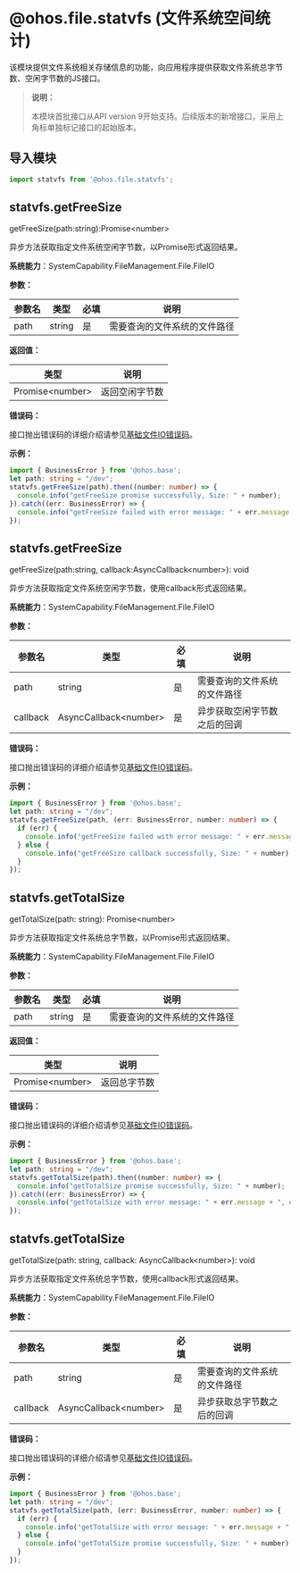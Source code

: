 # @ohos.file.statvfs (文件系统空间统计)

该模块提供文件系统相关存储信息的功能，向应用程序提供获取文件系统总字节数、空闲字节数的JS接口。

> **说明：**
>
> 本模块首批接口从API version 9开始支持。后续版本的新增接口，采用上角标单独标记接口的起始版本。

## 导入模块

```ts
import statvfs from '@ohos.file.statvfs';
```

## statvfs.getFreeSize

getFreeSize(path:string):Promise&lt;number&gt;

异步方法获取指定文件系统空闲字节数，以Promise形式返回结果。

**系统能力**：SystemCapability.FileManagement.File.FileIO

**参数：**

  | 参数名 | 类型   | 必填 | 说明                         |
  | ------ | ------ | ---- | ---------------------------- |
  | path   | string | 是   | 需要查询的文件系统的文件路径 |

**返回值：**

  | 类型                  | 说明           |
  | --------------------- | -------------- |
  | Promise&lt;number&gt; | 返回空闲字节数 |

**错误码：**

接口抛出错误码的详细介绍请参见[基础文件IO错误码](../errorcodes/errorcode-filemanagement.md#基础文件io错误码)。

**示例：**

  ```ts
  import { BusinessError } from '@ohos.base';
  let path: string = "/dev";
  statvfs.getFreeSize(path).then((number: number) => {
    console.info("getFreeSize promise successfully, Size: " + number);
  }).catch((err: BusinessError) => {
    console.info("getFreeSize failed with error message: " + err.message + ", error code: " + err.code);
  });
  ```

## statvfs.getFreeSize

getFreeSize(path:string, callback:AsyncCallback&lt;number&gt;): void

异步方法获取指定文件系统空闲字节数，使用callback形式返回结果。

**系统能力**：SystemCapability.FileManagement.File.FileIO

**参数：**

  | 参数名   | 类型                        | 必填 | 说明                         |
  | -------- | --------------------------- | ---- | ---------------------------- |
  | path     | string                      | 是   | 需要查询的文件系统的文件路径 |
  | callback | AsyncCallback&lt;number&gt; | 是   | 异步获取空闲字节数之后的回调 |

**错误码：**

接口抛出错误码的详细介绍请参见[基础文件IO错误码](../errorcodes/errorcode-filemanagement.md#基础文件io错误码)。

**示例：**

  ```ts
  import { BusinessError } from '@ohos.base';
  let path: string = "/dev";
  statvfs.getFreeSize(path, (err: BusinessError, number: number) => {
    if (err) {
      console.info("getFreeSize failed with error message: " + err.message + ", error code: " + err.code);
    } else {
      console.info("getFreeSize callback successfully, Size: " + number);
    }
  });
  ```

## statvfs.getTotalSize

getTotalSize(path: string): Promise&lt;number&gt;

异步方法获取指定文件系统总字节数，以Promise形式返回结果。

**系统能力**：SystemCapability.FileManagement.File.FileIO

**参数：**

  | 参数名 | 类型   | 必填 | 说明                         |
  | ---- | ------ | ---- | ---------------------------- |
  | path | string | 是   | 需要查询的文件系统的文件路径 |

**返回值：**

  | 类型                  | 说明         |
  | --------------------- | ------------ |
  | Promise&lt;number&gt; | 返回总字节数 |

**错误码：**

接口抛出错误码的详细介绍请参见[基础文件IO错误码](../errorcodes/errorcode-filemanagement.md#基础文件io错误码)。

**示例：**

  ```ts
  import { BusinessError } from '@ohos.base';
  let path: string = "/dev";
  statvfs.getTotalSize(path).then((number: number) => {
    console.info("getTotalSize promise successfully, Size: " + number);
  }).catch((err: BusinessError) => {
    console.info("getTotalSize with error message: " + err.message + ", error code: " + err.code);
  });
  ```

## statvfs.getTotalSize

getTotalSize(path: string, callback: AsyncCallback&lt;number&gt;): void

异步方法获取指定文件系统总字节数，使用callback形式返回结果。

**系统能力**：SystemCapability.FileManagement.File.FileIO

**参数：**

  | 参数名   | 类型                        | 必填 | 说明                         |
  | -------- | --------------------------- | ---- | ---------------------------- |
  | path     | string                      | 是   | 需要查询的文件系统的文件路径 |
  | callback | AsyncCallback&lt;number&gt; | 是   | 异步获取总字节数之后的回调   |

**错误码：**

接口抛出错误码的详细介绍请参见[基础文件IO错误码](../errorcodes/errorcode-filemanagement.md#基础文件io错误码)。

**示例：**

  ```ts
  import { BusinessError } from '@ohos.base';
  let path: string = "/dev";
  statvfs.getTotalSize(path, (err: BusinessError, number: number) => {
    if (err) {
      console.info("getTotalSize with error message: " + err.message + ", error code: " + err.code);
    } else {
      console.info("getTotalSize promise successfully, Size: " + number);
    }
  });
  ```
